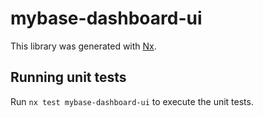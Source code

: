 # mybase-dashboard-ui

This library was generated with [Nx](https://nx.dev).

## Running unit tests

Run `nx test mybase-dashboard-ui` to execute the unit tests.
